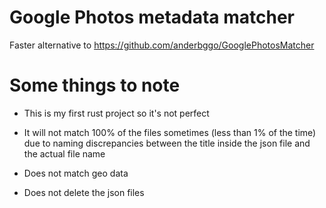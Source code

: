 # Google Photos metadata matcher

Faster alternative to https://github.com/anderbggo/GooglePhotosMatcher

# Some things to note

- This is my first rust project so it's not perfect

- It will not match 100% of the files sometimes (less than 1% of the time) due to naming discrepancies between the title inside the json file and the actual file name

- Does not match geo data

- Does not delete the json files
